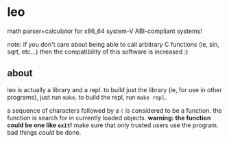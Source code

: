 # leo
math parser+calculator for x86_64 system-V ABI-compliant systems!

note: if you don't care about being able to call arbitrary C functions (ie, sin, sqrt, etc...)
then the compatibility of this software is increased :)

## about

leo is actually a library and a repl. to build just the library (ie, for use in other
programs), just run `make`. to build the repl, run `make repl`.

a sequence of characters followed by a `(` is considered to be a function. the function is
search for in currently loaded objects. **warning: the function could be one like `exit`!**
make sure that only trusted users use the program. bad things *could* be done.
